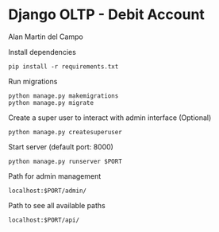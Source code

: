 # Django OLTP - Debit Account

Alan Martin del Campo

Install dependencies
```
pip install -r requirements.txt
```

Run migrations
```
python manage.py makemigrations
python manage.py migrate
```

Create a super user to interact with admin interface (Optional)
```
python manage.py createsuperuser
```

Start server (default port: 8000)
```
python manage.py runserver $PORT
```

Path for admin management
```
localhost:$PORT/admin/
```

Path to see all available paths
```
localhost:$PORT/api/
```
